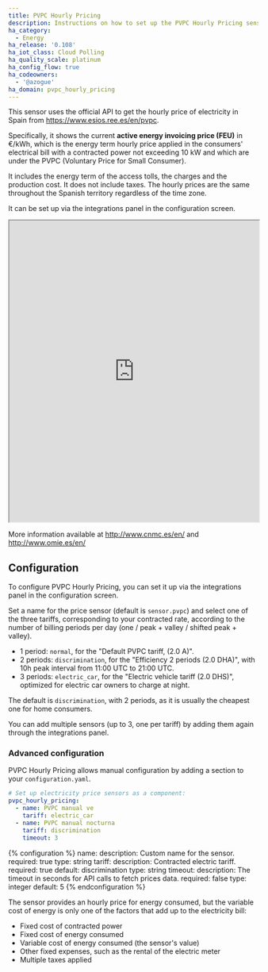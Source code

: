 ```yaml
---
title: PVPC Hourly Pricing
description: Instructions on how to set up the PVPC Hourly Pricing sensor in Home Assistant.
ha_category:
  - Energy
ha_release: '0.108'
ha_iot_class: Cloud Polling
ha_quality_scale: platinum
ha_config_flow: true
ha_codeowners:
  - '@azogue'
ha_domain: pvpc_hourly_pricing
---
```


This sensor uses the official API to get the hourly price of electricity in Spain from https://www.esios.ree.es/en/pvpc.

Specifically, it shows the current __active energy invoicing price (FEU)__ in €/kWh, 
which is the energy term hourly price applied in the consumers' electrical bill 
with a contracted power not exceeding 10 kW and which are under the PVPC 
(Voluntary Price for Small Consumer).

It includes the energy term of the access tolls, the charges and the production cost. It does not include taxes.
The hourly prices are the same throughout the Spanish territory regardless of the time zone.

It can be set up via the integrations panel in the configuration screen.

<iframe src="https://www.esios.ree.es/en/embed/active-energy-invoicing-price-pvpc" width="100%" height="608"></iframe>

More information available at http://www.cnmc.es/en/ and http://www.omie.es/en/

## Configuration

To configure PVPC Hourly Pricing, you can set it up via the integrations panel in the configuration screen.

Set a name for the price sensor (default is `sensor.pvpc`) and select one of the three tariffs, 
corresponding to your contracted rate, according to the number of billing periods per day 
(one / peak + valley / shifted peak + valley).

- 1 period: `normal`, for the "Default PVPC tariff, (2.0 A)".
- 2 periods: `discrimination`, for the "Efficiency 2 periods (2.0 DHA)", with 10h peak interval from 11:00 UTC to 21:00 UTC.
- 3 periods: `electric_car`, for the "Electric vehicle tariff (2.0 DHS)", optimized for electric car owners to charge at night.

The default is `discrimination`, with 2 periods, as it is usually the cheapest one for home consumers. 

You can add multiple sensors (up to 3, one per tariff) by adding them again through the integrations panel.

### Advanced configuration

PVPC Hourly Pricing allows manual configuration by adding a section to your `configuration.yaml`. 

```yaml
# Set up electricity price sensors as a component:
pvpc_hourly_pricing:
  - name: PVPC manual ve
    tariff: electric_car
  - name: PVPC manual nocturna
    tariff: discrimination
    timeout: 3
```

{% configuration %}
name:
  description: Custom name for the sensor.
  required: true
  type: string
tariff:
  description: Contracted electric tariff.
  required: true
  default: discrimination
  type: string
timeout:
  description: The timeout in seconds for API calls to fetch prices data.
  required: false
  type: integer
  default: 5
{% endconfiguration %}


<div class='note'>

The sensor provides an hourly price for energy consumed, but the variable cost of energy is only one of the factors that add up to the electricity bill:
* Fixed cost of contracted power
* Fixed cost of energy consumed
* Variable cost of energy consumed (the sensor's value)
* Other fixed expenses, such as the rental of the electric meter
* Multiple taxes applied

</div>
